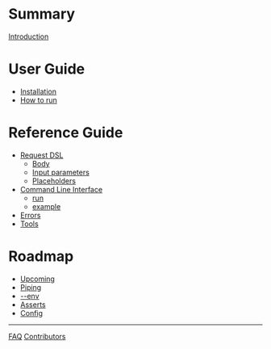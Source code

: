 # Summary

[Introduction](./introduction.md)

# User Guide

- [Installation](./user_guide/installation.md)
- [How to run](./user_guide/how_to_run.md)

# Reference Guide

- [Request DSL](./reference_guide/request_dsl.md)
  - [Body](./reference_guide/request_dsl/body.md)
  - [Input parameters](./reference_guide/request_dsl/input_parameters.md)
  - [Placeholders](./reference_guide/request_dsl/placeholders.md)
- [Command Line Interface](./reference_guide/command_line_interface.md)
  - [run](reference_guide/command_line_interface/run.md)
  - [example](reference_guide/command_line_interface/example.md)
- [Errors](./reference_guide/errors.md)
- [Tools](./reference_guide/tools.md)

# Roadmap

- [Upcoming](./roadmap/upcoming.md)
- [Piping]()
- [--env]()
- [Asserts]()
- [Config]()

---

[FAQ](./faq.md)
[Contributors](./contributors.md)

